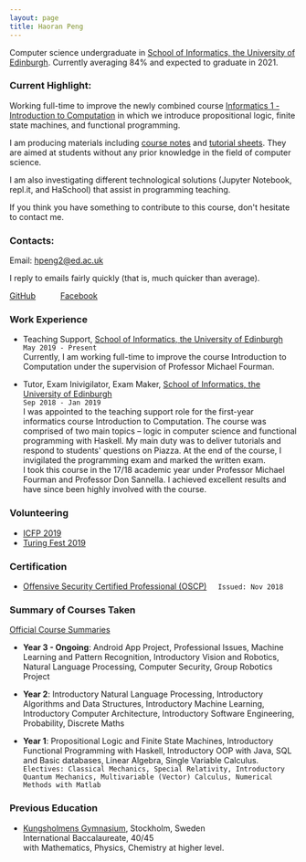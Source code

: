 ```yaml
---
layout: page
title: Haoran Peng
---
```


Computer science undergraduate in <a href="https://www.ed.ac.uk/informatics" target="_blank">School of Informatics, the University of Edinburgh</a>. Currently averaging 84% and expected to graduate in 2021.  

### Current Highlight:
Working full-time to improve the newly combined course <a href="http://www.drps.ed.ac.uk/19-20/dpt/cxinfr08025.htm" target="_blank">Informatics 1 - Introduction to Computation</a> in which we introduce propositional logic, finite state machines, and functional programming. 

I am producing materials including <a href="notes.pdf">course notes</a> and <a href="sheet.pdf">tutorial sheets</a>. They are aimed at students without any prior knowledge in the field of computer science.   

I am also investigating different technological solutions (Jupyter Notebook, repl.it, and HaSchool) that assist in programming teaching.  

If you think you have something to contribute to this course, don't hesitate to contact me.

### Contacts:
Email: <a href="mailto:hpeng2@ed.ac.uk" target="_blank">hpeng2@ed.ac.uk</a>

I reply to emails fairly quickly (that is, much quicker than average).  

<a href="https://github.com/GavinPHR" target="_blank">GitHub</a> &nbsp; &nbsp; &nbsp; &nbsp; &nbsp; <a href="https://www.facebook.com/gavin.peng.98" target="_blank">Facebook</a>
### Work Experience

* Teaching Support, <a href="https://www.ed.ac.uk/informatics" target="_blank">School of Informatics, the University of Edinburgh</a>  
`May 2019 - Present`  
Currently, I am working full-time to improve the course Introduction to Computation under the supervision of Professor Michael Fourman.  

* Tutor, Exam Inivigilator, Exam Maker, <a href="https://www.ed.ac.uk/informatics" target="_blank">School of Informatics, the University of Edinburgh</a>  
`Sep 2018 - Jan 2019`  
I was appointed to the teaching support role for the first-year informatics course Introduction to Computation. The course was comprised of two main topics – logic in computer science and functional programming with Haskell. My main duty was to deliver tutorials and respond to students' questions on Piazza. At the end of the course, I invigilated the programming exam and marked the written exam.  
I took this course in the 17/18 academic year under Professor Michael Fourman and Professor Don Sannella. I achieved excellent results and have since been highly involved with the course.

### Volunteering

* <a href="https://icfp19.sigplan.org/home" target="_blank">ICFP 2019</a>
* <a href="https://www.turingfest.com" target="_blank">Turing Fest 2019</a>

### Certification

* <a href="https://www.youracclaim.com/badges/81617d64-8207-4da3-987b-30921a556f1b/linked_in_profile" target="_blank">Offensive Security Certified Professional (OSCP)</a> &nbsp; &nbsp; `Issued: Nov 2018`

### Summary of Courses Taken 

<a href="http://www.drps.ed.ac.uk/19-20/dpt/cx_sb_infr.htm" target="_blank">Official Course Summaries</a>

* **Year 3 - Ongoing**: Android App Project, Professional Issues, Machine Learning and Pattern Recognition, Introductory Vision and Robotics, Natural Language Processing, Computer Security, Group Robotics Project

* **Year 2**: Introductory Natural Language Processing, Introductory Algorithms and Data Structures, Introductory Machine Learning, Introductory Computer Architecture, Introductory Software Engineering, Probability, Discrete Maths

* **Year 1**: Propositional Logic and Finite State Machines, Introductory Functional Programming with Haskell, Introductory OOP with Java, SQL and Basic databases, Linear Algebra, Single Variable Calculus.  
`Electives: Classical Mechanics, Special Relativity, Introductory Quantum Mechanics, Multivariable (Vector) Calculus, Numerical Methods with Matlab`


### Previous Education

* <a href="https://kungsholmensgymnasium.stockholm.se/" target="_blank">Kungsholmens Gymnasium</a>, Stockholm, Sweden  
International Baccalaureate, 40/45  
with Mathematics, Physics, Chemistry at higher level.